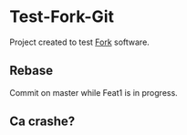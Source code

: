 # Test-Fork-Git

Project created to test [Fork](https://git-fork.com/) software.

## Rebase

Commit on master while Feat1 is in progress.

## Ca crashe?
